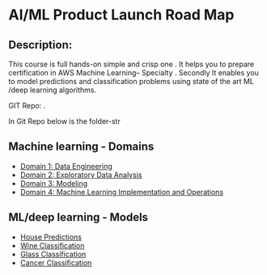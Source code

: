 # AI/ML Product Launch Road Map

## Description:
This course is full hands-on simple and crisp one . It helps you to prepare certification in AWS Machine Learning–
Specialty . Secondly It enables you to model predictions and classification problems using state of the art ML /deep
learning algorithms.

GIT Repo: <febatech-hands-on-ml-with-aws-services> .

In Git Repo below is the folder-str

## Machine learning - Domains
* [Domain 1: Data Engineering](https://github.com/febatech/febatech-full-hands-on-aws-ml-certification-course/tree/main/AWS-Cloud-Domains/Domain%201:%20Data%20Engineering)
* [Domain 2: Exploratory Data Analysis](https://github.com/febatech/febatech-full-hands-on-aws-ml-certification-course/tree/main/AWS-Cloud-Domains/Domain%202:%20Exploratory%20Data%20Analysis)
* [Domain 3: Modeling](https://github.com/febatech/febatech-full-hands-on-aws-ml-certification-course/tree/main/AWS-Cloud-Domains/Domain%203:%20Modeling)
* [Domain 4: Machine Learning Implementation and Operations](https://github.com/febatech/febatech-full-hands-on-aws-ml-certification-course/tree/main/AWS-Cloud-Domains/Domain%204:%20Machine%20Learning%20Implementation%20and%20Operations)

## ML/deep learning - Models
* [House Predictions](https://github.com/febatech/febatech-full-hands-on-aws-ml-certification-course/blob/main/ML-Deep%20Learning-Models/housing-price-prediction.ipynb)
* [Wine Classification](https://github.com/febatech/febatech-full-hands-on-aws-ml-certification-course/blob/main/ML-Deep%20Learning-Models/wine-classification-self-explained.ipynb)
* [Glass Classification](https://github.com/febatech/febatech-full-hands-on-aws-ml-certification-course/blob/main/ML-Deep%20Learning-Models/wine-classification-self-explained.ipynb)
* [Cancer Classification](https://github.com/febatech/febatech-full-hands-on-aws-ml-certification-course/blob/main/ML-Deep%20Learning-Models/Deep_Learning.ipynb)


